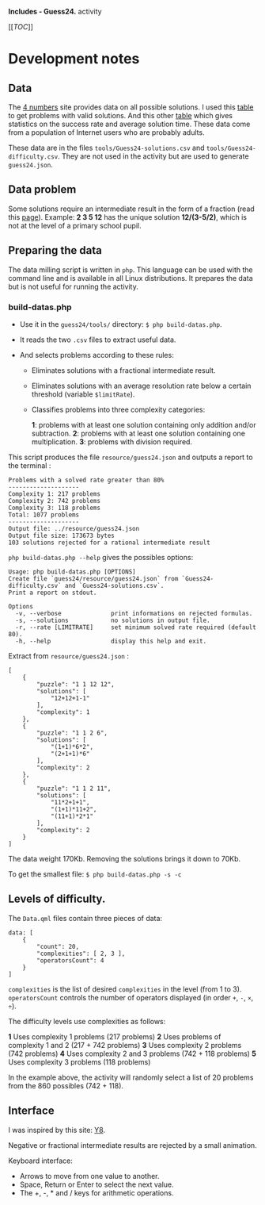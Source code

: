 **Includes - Guess24.** activity

[[_TOC_]]

# Development notes

## Data

The [4 numbers](https://www.4nums.com/game/) site provides data on all possible solutions.
I used this [table](https://www.4nums.com/solutions/allsolutions/) to get problems with valid solutions.
And this other [table](https://www.4nums.com/game/difficulties/) which gives statistics on the success rate and average solution time.
These data come from a population of Internet users who are probably adults.

These data are in the files `tools/Guess24-solutions.csv` and `tools/Guess24-difficulty.csv`. They are not used in the activity but are used to generate
`guess24.json`.

## Data problem

Some solutions require an intermediate result in the form of a fraction (read this [page](https://www.4nums.com/solutions/fractions/)).
Example: **2 3 5 12** has the unique solution **12/(3-5/2)**, which is not at the level of a primary school pupil.

## Preparing the data

The data milling script is written in `php`. This language can be used with the command line and is available in all Linux distributions.
It prepares the data but is not useful for running the activity.

### build-datas.php

* Use it in the `guess24/tools/` directory: `$ php build-datas.php`.
* It reads the two `.csv` files to extract useful data.
* And selects problems according to these rules:

    * Eliminates solutions with a fractional intermediate result.
    * Eliminates solutions with an average resolution rate below a certain threshold (variable `$limitRate`).
    * Classifies problems into three complexity categories:
    
        **1**: problems with at least one solution containing only addition and/or subtraction.
        **2**: problems with at least one solution containing one multiplication.
        **3**: problems with division required.

This script produces the file `resource/guess24.json` and outputs a report to the terminal :

    Problems with a solved rate greater than 80%
    --------------------
    Complexity 1: 217 problems
    Complexity 2: 742 problems
    Complexity 3: 118 problems
    Total: 1077 problems
    --------------------
    Output file: ../resource/guess24.json
    Output file size: 173673 bytes
    103 solutions rejected for a rational intermediate result

`php build-datas.php --help` gives the possibles options:

    Usage: php build-datas.php [OPTIONS]
    Create file `guess24/resource/guess24.json` from `Guess24-difficulty.csv` and `Guess24-solutions.csv`.
    Print a report on stdout.
    
    Options
      -v, --verbose              print informations on rejected formulas.
      -s, --solutions            no solutions in output file.
      -r, --rate [LIMITRATE]     set minimum solved rate required (default 80).
      -h, --help                 display this help and exit.

Extract from `resource/guess24.json` :

    [
        {
            "puzzle": "1 1 12 12",
            "solutions": [
                "12+12+1-1"
            ],
            "complexity": 1
        },
        {
            "puzzle": "1 1 2 6",
            "solutions": [
                "(1+1)*6*2",
                "(2+1+1)*6"
            ],
            "complexity": 2
        },
        {
            "puzzle": "1 1 2 11",
            "solutions": [
                "11*2+1+1",
                "(1+1)*11+2",
                "(11+1)*2*1"
            ],
            "complexity": 2
        }
    ]

The data weight 170Kb.
Removing the solutions brings it down to 70Kb.

To get the smallest file: `$ php build-datas.php -s -c`

## Levels of difficulty.

The `Data.qml` files contain three pieces of data:

    data: [
        {
            "count": 20,
            "complexities": [ 2, 3 ],
            "operatorsCount": 4
        }
    ]

`complexities` is the list of desired `complexities` in the level (from 1 to 3).
`operatorsCount` controls the number of operators displayed (in order `+`, `-`, `×`, `÷`).

The difficulty levels use complexities as follows:

  **1** Uses complexity 1 problems (217 problems)
  **2** Uses problems of complexity 1 and 2 (217 + 742 problems)
  **3** Uses complexity 2 problems (742 problems)
  **4** Uses complexity 2 and 3 problems (742 + 118 problems)
  **5** Uses complexity 3 problems (118 problems)

In the example above, the activity will randomly select a list of 20 problems from the 860 possibles (742 + 118).

## Interface

I was inspired by this site: [Y8](https://fr.y8.com/games/make_24).

Negative or fractional intermediate results are rejected by a small animation.

Keyboard interface:

  * Arrows to move from one value to another.
  * Space, Return or Enter to select the next value.
  * The +, -, * and / keys for arithmetic operations.
